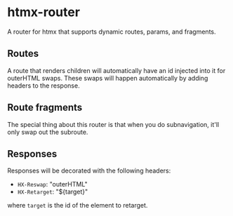 # htmx-router

A router for htmx that supports dynamic routes, params, and fragments.

## Routes

A route that renders children will automatically have an id injected into it for outerHTML swaps. These swaps will happen automatically by adding headers to the response.

## Route fragments

The special thing about this router is that when you do subnavigation, it'll only swap out the subroute.

## Responses

Responses will be decorated with the following headers:

- `HX-Reswap`: "outerHTML"
- `HX-Retarget`: "${target}"

where `target` is the id of the element to retarget.
